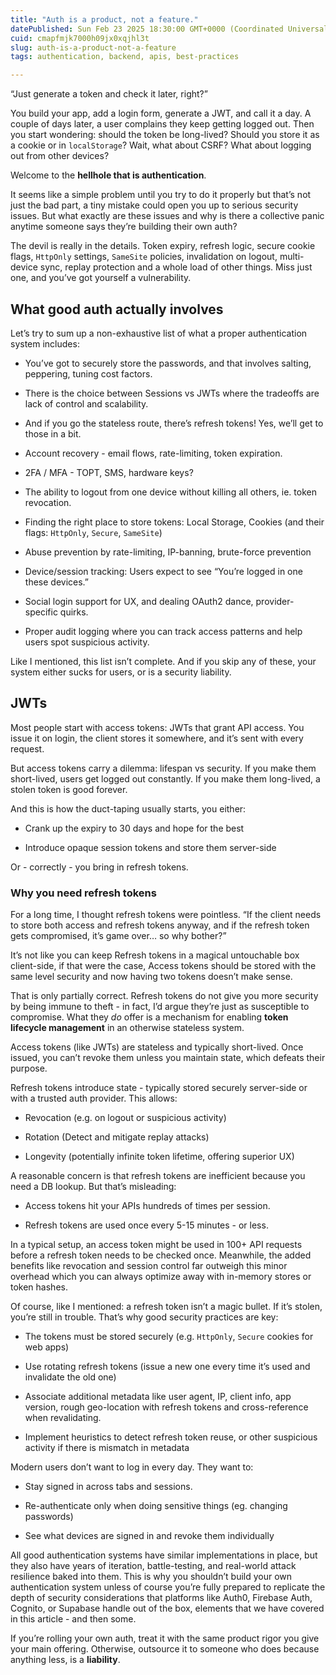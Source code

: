 ```yaml
---
title: "Auth is a product, not a feature."
datePublished: Sun Feb 23 2025 18:30:00 GMT+0000 (Coordinated Universal Time)
cuid: cmapfmjk7000h09jx0xqjhl3t
slug: auth-is-a-product-not-a-feature
tags: authentication, backend, apis, best-practices

---
```


“Just generate a token and check it later, right?”

You build your app, add a login form, generate a JWT, and call it a day. A couple of days later, a user complains they keep getting logged out. Then you start wondering: should the token be long-lived? Should you store it as a cookie or in `localStorage`? Wait, what about CSRF? What about logging out from other devices?

Welcome to the **hellhole that is authentication**.

It seems like a simple problem until you try to do it properly but that’s not just the bad part, a tiny mistake could open you up to serious security issues. But what exactly are these issues and why is there a collective panic anytime someone says they’re building their own auth?

The devil is really in the details. Token expiry, refresh logic, secure cookie flags, `HttpOnly` settings, `SameSite` policies, invalidation on logout, multi-device sync, replay protection and a whole load of other things. Miss just one, and you’ve got yourself a vulnerability.

## What good auth actually involves

Let’s try to sum up a non-exhaustive list of what a proper authentication system includes:

* You’ve got to securely store the passwords, and that involves salting, peppering, tuning cost factors.
    
* There is the choice between Sessions vs JWTs where the tradeoffs are lack of control and scalability.
    
* And if you go the stateless route, there’s refresh tokens! Yes, we’ll get to those in a bit.
    
* Account recovery - email flows, rate-limiting, token expiration.
    
* 2FA / MFA - TOPT, SMS, hardware keys?
    
* The ability to logout from one device without killing all others, ie. token revocation.
    
* Finding the right place to store tokens: Local Storage, Cookies (and their flags: `HttpOnly`, `Secure`, `SameSite`)
    
* Abuse prevention by rate-limiting, IP-banning, brute-force prevention
    
* Device/session tracking: Users expect to see “You’re logged in one these devices.”
    
* Social login support for UX, and dealing OAuth2 dance, provider-specific quirks.
    
* Proper audit logging where you can track access patterns and help users spot suspicious activity.
    

Like I mentioned, this list isn’t complete. And if you skip any of these, your system either sucks for users, or is a security liability.

## JWTs

Most people start with access tokens: JWTs that grant API access. You issue it on login, the client stores it somewhere, and it’s sent with every request.

But access tokens carry a dilemma: lifespan vs security. If you make them short-lived, users get logged out constantly. If you make them long-lived, a stolen token is good forever.

And this is how the duct-taping usually starts, you either:

* Crank up the expiry to 30 days and hope for the best
    
* Introduce opaque session tokens and store them server-side
    

Or - correctly - you bring in refresh tokens.

### Why you need refresh tokens

For a long time, I thought refresh tokens were pointless. “If the client needs to store both access and refresh tokens anyway, and if the refresh token gets compromised, it’s game over… so why bother?”

It’s not like you can keep Refresh tokens in a magical untouchable box client-side, if that were the case, Access tokens should be stored with the same level security and now having two tokens doesn’t make sense.

That is only partially correct. Refresh tokens do not give you more security by being immune to theft - in fact, I’d argue they’re just as susceptible to compromise. What they *do* offer is a mechanism for enabling **token lifecycle management** in an otherwise stateless system.

Access tokens (like JWTs) are stateless and typically short-lived. Once issued, you can’t revoke them unless you maintain state, which defeats their purpose.

Refresh tokens introduce state - typically stored securely server-side or with a trusted auth provider. This allows:

* Revocation (e.g. on logout or suspicious activity)
    
* Rotation (Detect and mitigate replay attacks)
    
* Longevity (potentially infinite token lifetime, offering superior UX)
    

A reasonable concern is that refresh tokens are inefficient because you need a DB lookup. But that’s misleading:

* Access tokens hit your APIs hundreds of times per session.
    
* Refresh tokens are used once every 5-15 minutes - or less.
    

In a typical setup, an access token might be used in 100+ API requests before a refresh token needs to be checked once. Meanwhile, the added benefits like revocation and session control far outweigh this minor overhead which you can always optimize away with in-memory stores or token hashes.

Of course, like I mentioned: a refresh token isn’t a magic bullet. If it’s stolen, you’re still in trouble. That’s why good security practices are key:

* The tokens must be stored securely (e.g. `HttpOnly`, `Secure` cookies for web apps)
    
* Use rotating refresh tokens (issue a new one every time it’s used and invalidate the old one)
    
* Associate additional metadata like user agent, IP, client info, app version, rough geo-location with refresh tokens and cross-reference when revalidating.
    
* Implement heuristics to detect refresh token reuse, or other suspicious activity if there is mismatch in metadata
    

Modern users don’t want to log in every day. They want to:

* Stay signed in across tabs and sessions.
    
* Re-authenticate only when doing sensitive things (eg. changing passwords)
    
* See what devices are signed in and revoke them individually
    

All good authentication systems have similar implementations in place, but they also have years of iteration, battle-testing, and real-world attack resilience baked into them. This is why you shouldn’t build your own authentication system unless of course you’re fully prepared to replicate the depth of security considerations that platforms like Auth0, Firebase Auth, Cognito, or Supabase handle out of the box, elements that we have covered in this article - and then some.

If you’re rolling your own auth, treat it with the same product rigor you give your main offering. Otherwise, outsource it to someone who does because anything less, is a **liability**.